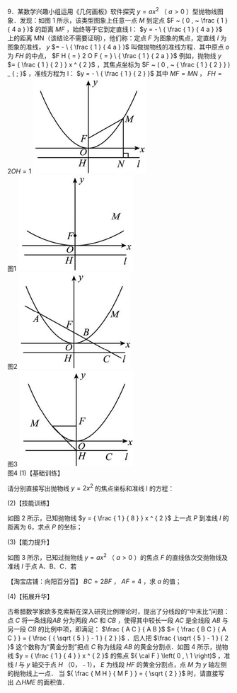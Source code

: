 9．某数学兴趣小组运用《几何画板》软件探究 $y = a x ^ { 2 }$ （ $a > 0$ ）型抛物线图象．发现：如图 1 所示，该类型图象上任意一点 $M$ 到定点 $F ~ ( 0 , ~ \frac { 1 } { 4 a } )$ 的距离 $M F$ ，始终等于它到定直线 l： $y = - \ { \frac { 1 } { 4 a } }$ 上的距离 MN（该结论不需要证明），他们称：定点 $F$ 为图象的焦点，定直线 $l$ 为图象的准线， $y$ $= - \ { \frac { 1 } { 4 a } }$ 叫做抛物线的准线方程．其中原点 $o$ 为 $F H$ 的中点， $F H { = } 2 O F { = } \ { \frac { 1 } { 2 a } }$ 例如，抛物线 $y$ $= { \frac { 1 } { 2 } } x ^ { 2 }$ ，其焦点坐标为 $F ~ ( 0 , ~ { \frac { 1 } { 2 } } ) _ { ; }$ ，准线方程为 l： $y = - \ { \frac { 1 } { 2 } }$ 其中 $M F { = } M N$ ， $F H { = } 2 O H { = } 1$
![](<../../qs_image_DB/专题3-5__二次函数压轴：焦点与准线，动点面积，含参二次函数（解析版）/b4b73cccc4fdf087760124796dec6fffbb26c58512c5e34fd8cd6a786bae9284.jpg>)  
图1
![](<../../qs_image_DB/专题3-5__二次函数压轴：焦点与准线，动点面积，含参二次函数（解析版）/cfc51a8bc85ad2c9568c979804018bea71fdce46e4637a89629ec7f580e420da.jpg>)  
图2
![](<../../qs_image_DB/专题3-5__二次函数压轴：焦点与准线，动点面积，含参二次函数（解析版）/fc5c757ce50b69080769b116cb721750014a42d3953ca6bb2b8cb3ae09239953.jpg>)  
图3
![](<../../qs_image_DB/专题3-5__二次函数压轴：焦点与准线，动点面积，含参二次函数（解析版）/2ab4e87648b78d3651b3534a5227d49c47dbfbeaf16e9ad734fe97b0ea85d4b1.jpg>)  
图4
(1)【基础训练】

请分别直接写出抛物线 $y = 2 x ^ { 2 }$ 的焦点坐标和准线 l 的方程：

(2)【技能训练】

如图 2 所示，已知抛物线 $y = { \frac { 1 } { 8 } } x ^ { 2 }$ 上一点 $P$ 到准线 $l$ 的距离为 6，求点 $P$ 的坐标；

(3)【能力提升】

如图 3 所示，已知过抛物线 $y = a x ^ { 2 }$ （ $a > 0$ ）的焦点 $F$ 的直线依次交抛物线及准线 $l$ 于点 A、B、C．若

【淘宝店铺：向阳百分百】 $B C { = } 2 B F$ ， $A F { = } 4$ ，求 $a$ 的值；

(4)【拓展升华】

古希腊数学家欧多克索斯在深入研究比例理论时，提出了分线段的“中末比”问题：点 $C$ 将一条线段$A B$ 分为两段 $A C$ 和 $C B$ ，使得其中较长一段 $A C$ 是全线段 $A B$ 与另一段 $C B$ 的比例中项，即满足： $\frac { A C } { A B }$ $= { \frac { B C } { A C } } = { \frac { { \sqrt { 5 } } - 1 } { 2 } }$ ．后人把 $\frac { \sqrt { 5 } - 1 } { 2 }$ 这个数称为“黄金分割”把点 $C$ 称为线段 $A B$ 的黄金分割点．如图 4 所示，抛物线 $y = { \frac { 1 } { 4 } } x ^ { 2 }$ 的焦点 ${ \cal F } \left( 0 , \ 1 \right)$ ，准线 $l$ 与 $y$ 轴交于点 $H$ （0，﹣1）， $E$ 为线段 $H F$ 的黄金分割点，点 $M$ 为 $y$ 轴左侧的抛物线上一点． 当 ${ \frac { M H } { M F } } = { \sqrt { 2 } }$ 时，请直接写出 $\triangle H M E$ 的面积值．
